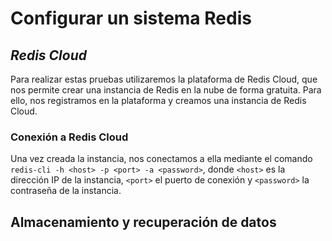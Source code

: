 # Configurar un sistema Redis

## *Redis Cloud*

 Para realizar estas pruebas utilizaremos la plataforma de Redis Cloud, que nos permite crear una instancia de Redis en la nube de forma gratuita. Para ello, nos registramos en la plataforma y creamos una instancia de Redis Cloud.

### Conexión a Redis Cloud

 Una vez creada la instancia, nos conectamos a ella mediante el comando `redis-cli -h <host> -p <port> -a <password>`, donde `<host>` es la dirección IP de la instancia, `<port>` el puerto de conexión y `<password>` la contraseña de la instancia.

## Almacenamiento y recuperación de datos
